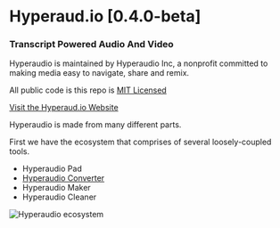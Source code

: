 Hyperaud.io [0.4.0-beta]
========================

### Transcript Powered Audio And Video

Hyperaudio is maintained by Hyperaudio Inc, a nonprofit committed to making media easy to navigate, share and remix.

All public code is this repo is [MIT Licensed](https://github.com/hyperaudio/README/blob/master/MIT-licence.md)


[Visit the Hyperaud.io Website](http://hyperaud.io)

Hyperaudio is made from many different parts.

First we have the ecosystem that comprises of several loosely-coupled tools.

- Hyperaudio Pad
- [Hyperaudio Converter](https://github.com/hyperaudio/ha-converter)
- Hyperaudio Maker
- Hyperaudio Cleaner


![Hyperaudio ecosystem](http://hyperaud.io/assets/images/inserts/hyperaudio-diagram@2x.png)
